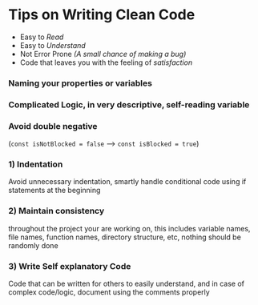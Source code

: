 # Tips on Writing Clean Code
- Easy to _Read_
- Easy to _Understand_
- Not Error Prone _(A small chance of making a bug)_
- Code that leaves you with the feeling of _satisfaction_

### Naming your properties or variables

### Complicated Logic, in very descriptive, self-reading variable

###  Avoid double negative 
(`const isNotBlocked = false` --> `const isBlocked = true`)

### 1) Indentation
Avoid unnecessary indentation, smartly handle conditional code using if statements at the beginning

### 2) Maintain consistency 
throughout the project your are working on, this includes variable names, file names, function names, directory structure, etc, nothing should be randomly done

### 3) Write Self explanatory Code 
Code that can be written for others to easily understand, and in case of complex code/logic, document using the comments properly
